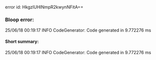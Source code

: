 error id: HkgzlUHlNmpR2kwynNFitA==
### Bloop error:

25/06/18 00:19:17 INFO CodeGenerator: Code generated in 9.772276 ms
#### Short summary: 

25/06/18 00:19:17 INFO CodeGenerator: Code generated in 9.772276 ms